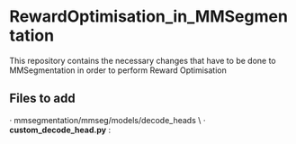 # RewardOptimisation_in_MMSegmentation
This repository contains the necessary changes that have to be done to MMSegmentation in order to perform Reward Optimisation

## Files to add
*·* mmsegmentation/mmseg/models/decode_heads \\
*·* **custom_decode_head.py** :  
